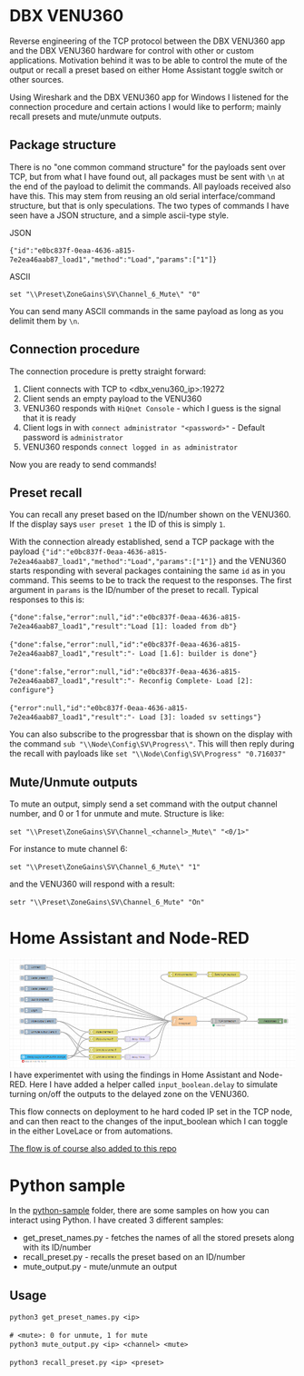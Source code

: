 # DBX VENU360
Reverse engineering of the TCP protocol between the DBX VENU360 app and the DBX VENU360 hardware for control with other or custom applications. Motivation behind it was to be able to control the mute of the output or recall a preset based on either Home Assistant toggle switch or other sources. 

Using Wireshark and the DBX VENU360 app for Windows I listened for the connection procedure and certain actions I would like to perform; mainly recall presets and mute/unmute outputs.

## Package structure
There is no "one common command structure" for the payloads sent over TCP, but from what I have found out, all packages must be sent with `\n` at the end of the payload to delimit the commands. All payloads received also have this. This may stem from reusing an old serial interface/command structure, but that is only speculations. The two types of commands I have seen have a JSON structure, and a simple ascii-type style.

JSON
```
{"id":"e0bc837f-0eaa-4636-a815-7e2ea46aab87_load1","method":"Load","params":["1"]}
```
ASCII
```
set "\\Preset\ZoneGains\SV\Channel_6_Mute\" "0"
```
You can send many ASCII commands in the same payload as long as you delimit them by `\n`.

## Connection procedure
The connection procedure is pretty straight forward:
1) Client connects with TCP to <dbx_venu360_ip>:19272
2) Client sends an empty payload to the VENU360
3) VENU360 responds with `HiQnet Console` - which I guess is the signal that it is ready
4) Client logs in with `connect administrator "<password>"` - Default password is `administrator`
5) VENU360 responds `connect logged in as administrator`

Now you are ready to send commands!

## Preset recall
You can recall any preset based on the ID/number shown on the VENU360. If the display says `user preset 1` the ID of this is simply `1`.

With the connection already established, send a TCP package with the payload `{"id":"e0bc837f-0eaa-4636-a815-7e2ea46aab87_load1","method":"Load","params":["1"]}` and the VENU360 starts responding with several packages containing the same `id` as in you command. This seems to be to track the request to the responses. The first argument in `params` is the ID/number of the preset to recall. Typical responses to this is:
```
{"done":false,"error":null,"id":"e0bc837f-0eaa-4636-a815-7e2ea46aab87_load1","result":"Load [1]: loaded from db"}

{"done":false,"error":null,"id":"e0bc837f-0eaa-4636-a815-7e2ea46aab87_load1","result":"- Load [1.6]: builder is done"}

{"done":false,"error":null,"id":"e0bc837f-0eaa-4636-a815-7e2ea46aab87_load1","result":"- Reconfig Complete- Load [2]: configure"}

{"error":null,"id":"e0bc837f-0eaa-4636-a815-7e2ea46aab87_load1","result":"- Load [3]: loaded sv settings"}
```
You can also subscribe to the progressbar that is shown on the display with the command `sub "\\Node\Config\SV\Progress\"`. This will then reply during the recall with payloads like `set "\\Node\Config\SV\Progress" "0.716037"`
## Mute/Unmute outputs
To mute an output, simply send a set command with the output channel number, and 0 or 1 for unmute and mute. Structure is like:

`set "\\Preset\ZoneGains\SV\Channel_<channel>_Mute\" "<0/1>"`

For instance to mute channel 6:

`set "\\Preset\ZoneGains\SV\Channel_6_Mute\" "1"`

and the VENU360 will respond with a result:

`setr "\\Preset\ZoneGains\SV\Channel_6_Mute" "On"`

# Home Assistant and Node-RED
![Node-RED flow](/node-red.png)
I have experimentet with using the findings in Home Assistant and Node-RED. Here I have added a helper called `input_boolean.delay` to simulate turning on/off the outputs to the delayed zone on the VENU360.

This flow connects on deployment to he hard coded IP set in the TCP node, and can then react to the changes of the input_boolean which I can toggle in the either LoveLace or from automations.

[The flow is of course also added to this repo](/node-red-flow.json)

# Python sample
In the [python-sample](/python-sample) folder, there are some samples on how you can interact using Python. I have created 3 different samples:
- get_preset_names.py - fetches the names of all the stored presets along with its ID/number
- recall_preset.py - recalls the preset based on an ID/number
- mute_output.py - mute/unmute an output

## Usage
```
python3 get_preset_names.py <ip>

# <mute>: 0 for unmute, 1 for mute
python3 mute_output.py <ip> <channel> <mute>

python3 recall_preset.py <ip> <preset>
```